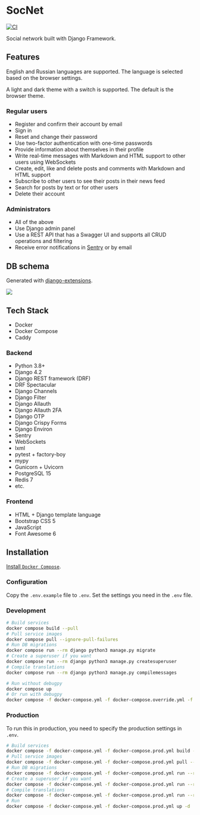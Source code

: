# SocNet

[![CI](https://github.com/monosans/socnet/actions/workflows/ci.yml/badge.svg)](https://github.com/monosans/socnet/actions/workflows/ci.yml)

Social network built with Django Framework.

## Features

English and Russian languages ​​are supported. The language is selected based on the browser settings.

A light and dark theme with a switch is supported. The default is the browser theme.

### Regular users

- Register and confirm their account by email
- Sign in
- Reset and change their password
- Use two-factor authentication with one-time passwords
- Provide information about themselves in their profile
- Write real-time messages with Markdown and HTML support to other users using WebSockets
- Create, edit, like and delete posts and comments with Markdown and HTML support
- Subscribe to other users to see their posts in their news feed
- Search for posts by text or for other users
- Delete their account

### Administrators

- All of the above
- Use Django admin panel
- Use a REST API that has a Swagger UI and supports all CRUD operations and filtering
- Receive error notifications in [Sentry](https://sentry.io/) or by email

## DB schema

Generated with [django-extensions](https://github.com/django-extensions/django-extensions).

![](https://user-images.githubusercontent.com/76561516/224795816-22bf775e-ced0-44ca-a8ef-b3501179a182.png)

## Tech Stack

- Docker
- Docker Compose
- Caddy

### Backend

- Python 3.8+
- Django 4.2
- Django REST framework (DRF)
- DRF Spectacular
- Django Channels
- Django Filter
- Django Allauth
- Django Allauth 2FA
- Django OTP
- Django Crispy Forms
- Django Environ
- Sentry
- WebSockets
- lxml
- pytest + factory-boy
- mypy
- Gunicorn + Uvicorn
- PostgreSQL 15
- Redis 7
- etc.

### Frontend

- HTML + Django template language
- Bootstrap CSS 5
- JavaScript
- Font Awesome 6

## Installation

[Install `Docker Compose`](https://docs.docker.com/compose/install/).

### Configuration

Copy the `.env.example` file to `.env`. Set the settings you need in the `.env` file.

### Development

```bash
# Build services
docker compose build --pull
# Pull service images
docker compose pull --ignore-pull-failures
# Run DB migrations
docker compose run --rm django python3 manage.py migrate
# Create a superuser if you want
docker compose run --rm django python3 manage.py createsuperuser
# Compile translations
docker compose run --rm django python3 manage.py compilemessages

# Run without debugpy
docker compose up
# Or run with debugpy
docker compose -f docker-compose.yml -f docker-compose.override.yml -f docker-compose.debugpy.yml up
```

### Production

To run this in production, you need to specify the production settings in `.env`.

```bash
# Build services
docker compose -f docker-compose.yml -f docker-compose.prod.yml build --pull
# Pull service images
docker compose -f docker-compose.yml -f docker-compose.prod.yml pull --ignore-pull-failures
# Run DB migrations
docker compose -f docker-compose.yml -f docker-compose.prod.yml run --rm django python3 manage.py migrate
# Create a superuser if you want
docker compose -f docker-compose.yml -f docker-compose.prod.yml run --rm django python3 manage.py createsuperuser
# Compile translations
docker compose -f docker-compose.yml -f docker-compose.prod.yml run --rm django python3 manage.py compilemessages
# Run
docker compose -f docker-compose.yml -f docker-compose.prod.yml up -d
```
